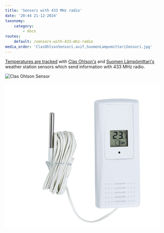 ```yaml
---
title: 'Sensors with 433 MHz radio'
date: '20:44 21-12-2024'
taxonomy:
    category:
        - docs
routes:
    default: /sensors-with-433-mhz-radio
media_order: 'ClasOhlsonSensori.avif,SuomenLampomittariSensori.jpg'
---
```


[Temperatures are tracked](/track-temperature) with [Clas Ohlson's](https://www.clasohlson.com/fi/Lampotila-anturi-kosteusmittari/p/36-6726-1)  and [Suomen Lämpömittari's](https://www.suomenlampomittari.fi/tuotteet/lahetin-mittarille-7410/) weather station sensors which send information with 433 MHz radio.

![Clas Ohlson Sensor](ClasOhlsonSensori.avif "ClasOhlsonSensori")

![Suomen Lämpömittari Sensor](SuomenLampomittariSensori.jpg "SuomenLampomittariSensori")